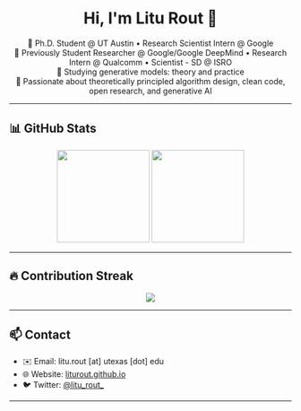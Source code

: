 <h1 align="center">Hi, I'm Litu Rout 👋</h1>
<p align="center">
  🧠 Ph.D. Student @ UT Austin • Research Scientist Intern @ Google <br>
  🧰 Previously Student Researcher @ Google/Google DeepMind • Research Intern @ Qualcomm • Scientist - SD @ ISRO<br>
  🔬 Studying generative models: theory and practice<br>
  📍 Passionate about theoretically principled algorithm design, clean code, open research, and generative AI
</p>

---

## 📊 GitHub Stats

<p align="center">
  <img src="https://github-readme-stats.vercel.app/api?username=LituRout&show_icons=true&theme=gruvbox" height="165">
  <img src="https://github-readme-stats.vercel.app/api/top-langs/?username=LituRout&layout=compact&theme=gruvbox" height="165">
</p>

---

## 🔥 Contribution Streak

<p align="center">
  <img src="https://streak-stats.demolab.com?user=LituRout&theme=gruvbox">
</p>

---

## 📫 Contact

- ✉️ Email: litu.rout [at] utexas [dot] edu
- 🌐 Website: [liturout.github.io](https://liturout.github.io)
- 🐦 Twitter: [@litu_rout_](https://twitter.com/litu_rout_)

---

